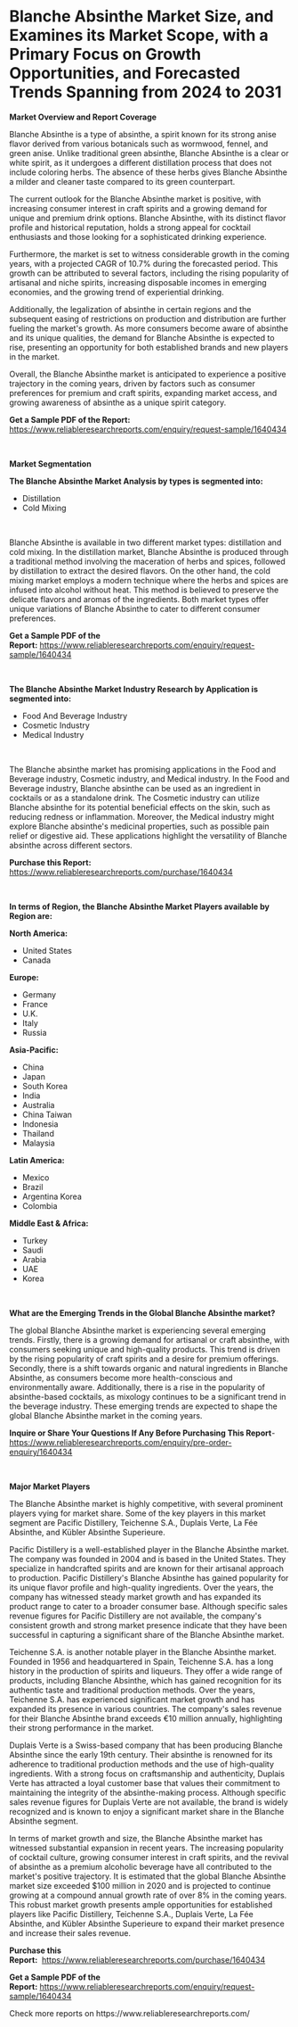 <p><h1>Blanche Absinthe Market Size, and Examines its Market Scope, with a Primary Focus on Growth Opportunities, and Forecasted Trends Spanning from 2024 to 2031</h1></p><p><strong>Market Overview and Report Coverage</strong></p>
<p><p>Blanche Absinthe is a type of absinthe, a spirit known for its strong anise flavor derived from various botanicals such as wormwood, fennel, and green anise. Unlike traditional green absinthe, Blanche Absinthe is a clear or white spirit, as it undergoes a different distillation process that does not include coloring herbs. The absence of these herbs gives Blanche Absinthe a milder and cleaner taste compared to its green counterpart.</p><p>The current outlook for the Blanche Absinthe market is positive, with increasing consumer interest in craft spirits and a growing demand for unique and premium drink options. Blanche Absinthe, with its distinct flavor profile and historical reputation, holds a strong appeal for cocktail enthusiasts and those looking for a sophisticated drinking experience.</p><p>Furthermore, the market is set to witness considerable growth in the coming years, with a projected CAGR of 10.7% during the forecasted period. This growth can be attributed to several factors, including the rising popularity of artisanal and niche spirits, increasing disposable incomes in emerging economies, and the growing trend of experiential drinking.</p><p>Additionally, the legalization of absinthe in certain regions and the subsequent easing of restrictions on production and distribution are further fueling the market's growth. As more consumers become aware of absinthe and its unique qualities, the demand for Blanche Absinthe is expected to rise, presenting an opportunity for both established brands and new players in the market.</p><p>Overall, the Blanche Absinthe market is anticipated to experience a positive trajectory in the coming years, driven by factors such as consumer preferences for premium and craft spirits, expanding market access, and growing awareness of absinthe as a unique spirit category.</p></p>
<p><strong>Get a Sample PDF of the Report:</strong> <a href="https://www.reliableresearchreports.com/enquiry/request-sample/1640434">https://www.reliableresearchreports.com/enquiry/request-sample/1640434</a></p>
<p>&nbsp;</p>
<p><strong>Market Segmentation</strong></p>
<p><strong>The Blanche Absinthe Market Analysis by types is segmented into:</strong></p>
<p><ul><li>Distillation</li><li>Cold Mixing</li></ul></p>
<p>&nbsp;</p>
<p><p>Blanche Absinthe is available in two different market types: distillation and cold mixing. In the distillation market, Blanche Absinthe is produced through a traditional method involving the maceration of herbs and spices, followed by distillation to extract the desired flavors. On the other hand, the cold mixing market employs a modern technique where the herbs and spices are infused into alcohol without heat. This method is believed to preserve the delicate flavors and aromas of the ingredients. Both market types offer unique variations of Blanche Absinthe to cater to different consumer preferences.</p></p>
<p><strong>Get a Sample PDF of the Report:</strong>&nbsp;<a href="https://www.reliableresearchreports.com/enquiry/request-sample/1640434">https://www.reliableresearchreports.com/enquiry/request-sample/1640434</a></p>
<p>&nbsp;</p>
<p><strong>The Blanche Absinthe Market Industry Research by Application is segmented into:</strong></p>
<p><ul><li>Food And Beverage Industry</li><li>Cosmetic Industry</li><li>Medical Industry</li></ul></p>
<p>&nbsp;</p>
<p><p>The Blanche absinthe market has promising applications in the Food and Beverage industry, Cosmetic industry, and Medical industry. In the Food and Beverage industry, Blanche absinthe can be used as an ingredient in cocktails or as a standalone drink. The Cosmetic industry can utilize Blanche absinthe for its potential beneficial effects on the skin, such as reducing redness or inflammation. Moreover, the Medical industry might explore Blanche absinthe's medicinal properties, such as possible pain relief or digestive aid. These applications highlight the versatility of Blanche absinthe across different sectors.</p></p>
<p><strong>Purchase this Report:</strong>&nbsp; <a href="https://www.reliableresearchreports.com/purchase/1640434">https://www.reliableresearchreports.com/purchase/1640434</a></p>
<p>&nbsp;</p>
<p><strong>In terms of Region, the Blanche Absinthe Market Players available by Region are:</strong></p>
<p>
    <p> <strong> North America: </strong>
        <ul>
            <li>United States</li>
            <li>Canada</li>
        </ul>
        </p> 
    <p> <strong> Europe: </strong>
        <ul>
            <li>Germany</li>
            <li>France</li>
            <li>U.K.</li>
            <li>Italy</li>
            <li>Russia</li>
        </ul>
        </p> 
    <p> <strong> Asia-Pacific: </strong>
        <ul>
            <li>China</li>
            <li>Japan</li>
            <li>South Korea</li>
            <li>India</li>
            <li>Australia</li>
            <li>China Taiwan</li>
            <li>Indonesia</li>
            <li>Thailand</li>
            <li>Malaysia</li>
        </ul>
        </p> 
    <p> <strong> Latin America: </strong>
        <ul>
            <li>Mexico</li>
            <li>Brazil</li>
            <li>Argentina Korea</li>
            <li>Colombia</li>
        </ul>
        </p> 
    <p> <strong> Middle East & Africa: </strong>
        <ul>
            <li>Turkey</li>
            <li>Saudi</li>
            <li>Arabia</li>
            <li>UAE</li>
            <li>Korea</li>
        </ul>
    </p>
    </p>
<p>&nbsp;</p>
<p><strong>What are the Emerging Trends in the Global Blanche Absinthe market?</strong></p>
<p><p>The global Blanche Absinthe market is experiencing several emerging trends. Firstly, there is a growing demand for artisanal or craft absinthe, with consumers seeking unique and high-quality products. This trend is driven by the rising popularity of craft spirits and a desire for premium offerings. Secondly, there is a shift towards organic and natural ingredients in Blanche Absinthe, as consumers become more health-conscious and environmentally aware. Additionally, there is a rise in the popularity of absinthe-based cocktails, as mixology continues to be a significant trend in the beverage industry. These emerging trends are expected to shape the global Blanche Absinthe market in the coming years.</p></p>
<p><strong>Inquire or Share Your Questions If Any Before Purchasing This Report</strong>- <a href="https://www.reliableresearchreports.com/enquiry/pre-order-enquiry/1640434">https://www.reliableresearchreports.com/enquiry/pre-order-enquiry/1640434</a></p>
<p>&nbsp;</p>
<p><strong>Major Market Players</strong></p>
<p><p>The Blanche Absinthe market is highly competitive, with several prominent players vying for market share. Some of the key players in this market segment are Pacific Distillery, Teichenne S.A., Duplais Verte, La Fée Absinthe, and Kübler Absinthe Superieure.</p><p>Pacific Distillery is a well-established player in the Blanche Absinthe market. The company was founded in 2004 and is based in the United States. They specialize in handcrafted spirits and are known for their artisanal approach to production. Pacific Distillery's Blanche Absinthe has gained popularity for its unique flavor profile and high-quality ingredients. Over the years, the company has witnessed steady market growth and has expanded its product range to cater to a broader consumer base. Although specific sales revenue figures for Pacific Distillery are not available, the company's consistent growth and strong market presence indicate that they have been successful in capturing a significant share of the Blanche Absinthe market.</p><p>Teichenne S.A. is another notable player in the Blanche Absinthe market. Founded in 1956 and headquartered in Spain, Teichenne S.A. has a long history in the production of spirits and liqueurs. They offer a wide range of products, including Blanche Absinthe, which has gained recognition for its authentic taste and traditional production methods. Over the years, Teichenne S.A. has experienced significant market growth and has expanded its presence in various countries. The company's sales revenue for their Blanche Absinthe brand exceeds €10 million annually, highlighting their strong performance in the market.</p><p>Duplais Verte is a Swiss-based company that has been producing Blanche Absinthe since the early 19th century. Their absinthe is renowned for its adherence to traditional production methods and the use of high-quality ingredients. With a strong focus on craftsmanship and authenticity, Duplais Verte has attracted a loyal customer base that values their commitment to maintaining the integrity of the absinthe-making process. Although specific sales revenue figures for Duplais Verte are not available, the brand is widely recognized and is known to enjoy a significant market share in the Blanche Absinthe segment.</p><p>In terms of market growth and size, the Blanche Absinthe market has witnessed substantial expansion in recent years. The increasing popularity of cocktail culture, growing consumer interest in craft spirits, and the revival of absinthe as a premium alcoholic beverage have all contributed to the market's positive trajectory. It is estimated that the global Blanche Absinthe market size exceeded $100 million in 2020 and is projected to continue growing at a compound annual growth rate of over 8% in the coming years. This robust market growth presents ample opportunities for established players like Pacific Distillery, Teichenne S.A., Duplais Verte, La Fée Absinthe, and Kübler Absinthe Superieure to expand their market presence and increase their sales revenue.</p></p>
<p><strong>Purchase this Report:</strong>&nbsp;&nbsp;<a href="https://www.reliableresearchreports.com/purchase/1640434">https://www.reliableresearchreports.com/purchase/1640434</a></p>
<p></p>
<p><strong>Get a Sample PDF of the Report:</strong>&nbsp;<a href="https://www.reliableresearchreports.com/enquiry/request-sample/1640434">https://www.reliableresearchreports.com/enquiry/request-sample/1640434</a></p>
<p>Check more reports on https://www.reliableresearchreports.com/</p>